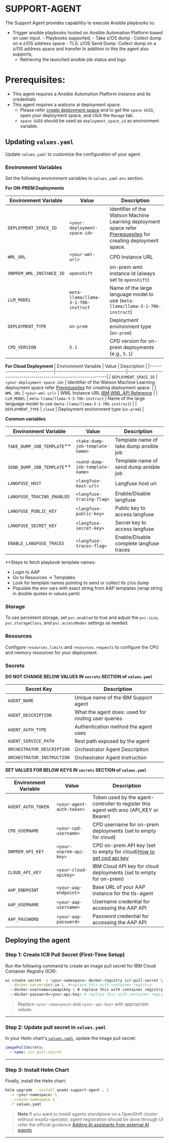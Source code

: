 # SUPPORT-AGENT

The Support Agent provides capabilitiy to execute Ansible playbooks to:

- Trigger ansible playbooks hosted on Ansible Automation Platform based on user input.
      - Playbooks supported,
         - Take z/OS dump : Collect dump on a z/OS address space
         - TLS: z/OS Send Dump :Collect dump on a z/OS address space and transfer
In addition to this the agent also supports,
     - Retrieving the launched ansible job status and logs

# Prerequisites:
* This agent requires a Ansible Automation Platform instance and its credentials
* This agent requires a watsonx ai deployment space.
  - Please refer [create deployment space](https://www.ibm.com/docs/en/watsonx/w-and-w/2.1.0?topic=spaces-creating-deployment) and to get the `space GUID`, open your deployment space, and click the `Manage` tab.
  - `space GUID` should be used as `deployment_space_id` as environment variable.


## Updating `values.yaml`

Update `values.yaml` to customize the configuration of your agent. 

### Environment Variables
Set the following environment variables in `values.yaml` `env` section.

**For ON-PREM Deployments**

| Environment Variable         | Value                             | Description                                                       |
|------------------------------|-----------------------------------|-------------------------------------------------------------------|
| `DEPLOYMENT_SPACE_ID`        | `<your-deployment-space-id>`      | Identifier of the Watson Machine Learning deployment space  refer [Prerequesites](#prerequisites) for creating deployment space.    |
| `WML_URL`                    | `<your-wml-url>`                  | CPD Instance URL                 |
| `ONPREM_WML_INSTANCE_ID`     | `openshift`   |  on-prem wml instance id (always set to `openshift`)|
| `LLM_MODEL`                  | `meta-llama/llama-3-1-70b-instruct`                | Name  of the large language model to use (`meta-llama/llama-3-1-70b-instruct`) |
| `DEPLOYMENT_TYPE`            | `on-prem`         | Deployment environment type (`on-prem`)            |
| `CPD_VERSION`                | `5.1`              | CPD version for on-prem deployments (e.g., `5.1`)                |


**For Cloud Deployment**
| Environment Variable         | Value                             | Description                                                       |
|------------------------------|-----------------------------------|-------------------------------------------------------------------|
| `DEPLOYMENT_SPACE_ID`        | `<your-deployment-space-id>`      | Identifier of the Watson Machine Learning deployment space  refer [Prerequesites](#prerequisites) for creating deployment space.    |
| `WML_URL`                    | `<your-wml-url>`                  | WML Instance URL  [IBM WML API Reference](https://cloud.ibm.com/apidocs/machine-learning)               |
| `LLM_MODEL`                  | `meta-llama/llama-3-3-70b-instruct`                | Name  of the large language model to use (`meta-llama/llama-3-1-70b-instruct`) |
| `DEPLOYMENT_TYPE`            | `cloud`         | Deployment environment type (`on-prem`)            |

**Common variables**

| Environment Variable         | Value                             | Description                                                       |
|------------------------------|-----------------------------------|-------------------------------------------------------------------|
| `TAKE_DUMP_JOB_TEMPLATE`**   | `<take-dump-job-template-name>`   | Template name of take dump ansible job                            |
| `SEND_DUMP_JOB_TEMPLATE`**   | `<send-dump-job-template-name>`   | Template name of send dump anisble job                            |
| `LANGFUSE_HOST`              | `<langfuse-host-url>`             | Langfuse host url                                                 |
| `LANGFUSE_TRACING_ENABLED`   | `<langfuse-tracing-flag>`         | Enable/Disable langfuse                                           |
| `LANGFUSE_PUBLIC_KEY`        | `<langfuse-public-key>`           | Public key to access langfuse                                     |
| `LANGFUSE_SECRET_KEY`        | `<langfuse-secret-key>`           | Secret key to access langfuse                                     |
| `ENABLE_LANGFUSE_TRACES`     | `<langfuse-traces-flag>`          | Enable/Disable complete langfuse traces                           |

**Steps to fetch playbook template names:
  - Login to AAP
  - Go to Resources -> Templates
  - Look for template names pointing to send or collect tls z/os dump
  - Populate the env vars with exact string from AAP templates (wrap string in double quotes in values.yaml)


### Storage
To use persistent storage, set `pvc.enabled` to true and adjust the `pvc.size`, `pvc.storageClass`, and `pvc.accessModes` settings as needed. 

### Resources
Configure `resources.limits` and `resources.requests` to configure the CPU and memory resources for your deployment. 


### Secrets

**DO NOT CHANGE BELOW VALUES IN `secrets` SECTION of  `values.yaml`**

| Secret Key              | Description                                                 |
|-------------------------|-------------------------------------------------------------|
| `AGENT_NAME`            | Unique name of the IBM Support agent                         |
| `AGENT_DESCRIPTION`     | What the agent does: used for routing user queries |
| `AGENT_AUTH_TYPE`       | Authentication method the agent uses                        |
| `AGENT_SERVICE_PATH`    | Rest path exposed by the agent |
| `ORCHESTRATOR_DESCRIPTION` | Orchestrator Agent Description |
| `ORCHESTRATOR_INSTRUCTION` | Orchestrator Agent Instruction |


**SET VALUES FOR BELOW KEYS IN `secrets` SECTION of `values.yaml`**

| Environment Variable       | Value                         | Description                                                                                         |
|----------------------------|-------------------------------|-----------------------------------------------------------------------------------------------------|
| `AGENT_AUTH_TOKEN`         | `<your-agent-auth-token>`     | Token used by the agent-controller to register this agent with wxo (API_KEY or Bearer)               |
| `CPD_USERNAME`             | `<your-cpd-username>`         | CPD username for on-prem deployments (set to empty for cloud)                                       |
| `ONPREM_API_KEY`           | `<your-onprem-api-key>`       | CPD on-prem  API key (set to empty for cloud)[How to get cpd api key](https://www.ibm.com/docs/en/cloud-paks/cp-data/5.1.x?topic=tutorials-generating-api-keys)                                                    |
| `CLOUD_API_KEY`            | `<your-cloud-apikey>`         | IBM Cloud API key for cloud deployments (set to empty for on-prem)                                  |
| `AAP_ENDPOINT`      | `<your-aap-endpoint>`  | Base URL of your AAP instance for the tls-agent                                              |
| `AAP_USERNAME`      | `<your-aap-username>`  | Username credential for accessing the AAP API                                                    |
| `AAP_PASSWORD`      | `<your-aap-password>`  | Password credential for accessing the AAP API   

## Deploying the agent

### Step 1: Create ICR Pull Secret (First-Time Setup)

Run the following command to create an image pull secret for IBM Cloud Container Registry (ICR):

```bash
oc create secret -n <your-namespace> docker-registry icr-pull-secret \
  --docker-server=icr.io \  #replace this with container registry
  --docker-username=iamapikey \ # replace this with container registry username
  --docker-password=<your-api-key> # replace this with container registry password
```

> Replace `<your-namespace>` and `<your-api-key>` with appropriate values.


---

### Step 2: Update pull secret in `values.yaml`

In your Helm chart's[ `values.yaml`](./support-agent/values.yaml), update the image pull secret:

```yaml
imagePullSecrets:
  - name: icr-pull-secret
```

---

### Step 3: Install Helm Chart

Finally, install the Helm chart:

```bash
helm upgrade --install wxa4z-support-agent . \
  -n <your-namespace> \
  --create-namespace \
  -f values.yaml
```
> **Note** If you want to install agents standalone on a OpenShift cluster without wxa4z-operator, agent registration should be done through UI refer the official guidance [Adding AI assistants from external AI agents](https://www.ibm.com/docs/en/watsonx/watson-orchestrate/current?topic=agent-adding-ai-assistants-ai-chat#external-agents)
---
